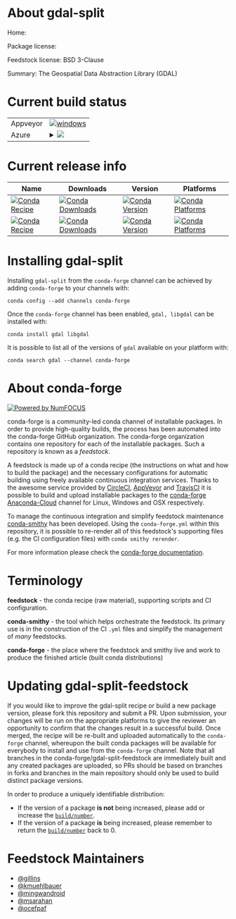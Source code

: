 About gdal-split
================

Home: 

Package license: 

Feedstock license: BSD 3-Clause

Summary: The Geospatial Data Abstraction Library (GDAL)



Current build status
====================


<table><tr>
    <td>Appveyor</td>
    <td>
      <a href="https://ci.appveyor.com/project/conda-forge/gdal-feedstock/branch/master">
        <img alt="windows" src="https://img.shields.io/appveyor/ci/conda-forge/gdal-feedstock/master.svg?label=Windows">
      </a>
    </td>
  </tr>
    
  <tr>
    <td>Azure</td>
    <td>
      <details>
        <summary>
          <a href="https://dev.azure.com/conda-forge/feedstock-builds/_build/latest?definitionId=3911&branchName=master">
            <img src="https://dev.azure.com/conda-forge/feedstock-builds/_apis/build/status/gdal-feedstock?branchName=master">
          </a>
        </summary>
        <table>
          <thead><tr><th>Variant</th><th>Status</th></tr></thead>
          <tbody><tr>
              <td>linux</td>
              <td>
                <a href="https://dev.azure.com/conda-forge/feedstock-builds/_build/latest?definitionId=3911&branchName=master">
                  <img src="https://dev.azure.com/conda-forge/feedstock-builds/_apis/build/status/gdal-feedstock?branchName=master&jobName=linux&configuration=linux_" alt="variant">
                </a>
              </td>
            </tr><tr>
              <td>osx</td>
              <td>
                <a href="https://dev.azure.com/conda-forge/feedstock-builds/_build/latest?definitionId=3911&branchName=master">
                  <img src="https://dev.azure.com/conda-forge/feedstock-builds/_apis/build/status/gdal-feedstock?branchName=master&jobName=osx&configuration=osx_" alt="variant">
                </a>
              </td>
            </tr><tr>
              <td>win_c_compilervs2015cxx_compilervs2015vc14</td>
              <td>
                <a href="https://dev.azure.com/conda-forge/feedstock-builds/_build/latest?definitionId=3911&branchName=master">
                  <img src="https://dev.azure.com/conda-forge/feedstock-builds/_apis/build/status/gdal-feedstock?branchName=master&jobName=win&configuration=win_c_compilervs2015cxx_compilervs2015vc14" alt="variant">
                </a>
              </td>
            </tr>
          </tbody>
        </table>
      </details>
    </td>
  </tr>
</table>

Current release info
====================

| Name | Downloads | Version | Platforms |
| --- | --- | --- | --- |
| [![Conda Recipe](https://img.shields.io/badge/recipe-gdal-green.svg)](https://anaconda.org/conda-forge/gdal) | [![Conda Downloads](https://img.shields.io/conda/dn/conda-forge/gdal.svg)](https://anaconda.org/conda-forge/gdal) | [![Conda Version](https://img.shields.io/conda/vn/conda-forge/gdal.svg)](https://anaconda.org/conda-forge/gdal) | [![Conda Platforms](https://img.shields.io/conda/pn/conda-forge/gdal.svg)](https://anaconda.org/conda-forge/gdal) |
| [![Conda Recipe](https://img.shields.io/badge/recipe-libgdal-green.svg)](https://anaconda.org/conda-forge/libgdal) | [![Conda Downloads](https://img.shields.io/conda/dn/conda-forge/libgdal.svg)](https://anaconda.org/conda-forge/libgdal) | [![Conda Version](https://img.shields.io/conda/vn/conda-forge/libgdal.svg)](https://anaconda.org/conda-forge/libgdal) | [![Conda Platforms](https://img.shields.io/conda/pn/conda-forge/libgdal.svg)](https://anaconda.org/conda-forge/libgdal) |

Installing gdal-split
=====================

Installing `gdal-split` from the `conda-forge` channel can be achieved by adding `conda-forge` to your channels with:

```
conda config --add channels conda-forge
```

Once the `conda-forge` channel has been enabled, `gdal, libgdal` can be installed with:

```
conda install gdal libgdal
```

It is possible to list all of the versions of `gdal` available on your platform with:

```
conda search gdal --channel conda-forge
```


About conda-forge
=================

[![Powered by NumFOCUS](https://img.shields.io/badge/powered%20by-NumFOCUS-orange.svg?style=flat&colorA=E1523D&colorB=007D8A)](http://numfocus.org)

conda-forge is a community-led conda channel of installable packages.
In order to provide high-quality builds, the process has been automated into the
conda-forge GitHub organization. The conda-forge organization contains one repository
for each of the installable packages. Such a repository is known as a *feedstock*.

A feedstock is made up of a conda recipe (the instructions on what and how to build
the package) and the necessary configurations for automatic building using freely
available continuous integration services. Thanks to the awesome service provided by
[CircleCI](https://circleci.com/), [AppVeyor](https://www.appveyor.com/)
and [TravisCI](https://travis-ci.org/) it is possible to build and upload installable
packages to the [conda-forge](https://anaconda.org/conda-forge)
[Anaconda-Cloud](https://anaconda.org/) channel for Linux, Windows and OSX respectively.

To manage the continuous integration and simplify feedstock maintenance
[conda-smithy](https://github.com/conda-forge/conda-smithy) has been developed.
Using the ``conda-forge.yml`` within this repository, it is possible to re-render all of
this feedstock's supporting files (e.g. the CI configuration files) with ``conda smithy rerender``.

For more information please check the [conda-forge documentation](https://conda-forge.org/docs/).

Terminology
===========

**feedstock** - the conda recipe (raw material), supporting scripts and CI configuration.

**conda-smithy** - the tool which helps orchestrate the feedstock.
                   Its primary use is in the construction of the CI ``.yml`` files
                   and simplify the management of *many* feedstocks.

**conda-forge** - the place where the feedstock and smithy live and work to
                  produce the finished article (built conda distributions)


Updating gdal-split-feedstock
=============================

If you would like to improve the gdal-split recipe or build a new
package version, please fork this repository and submit a PR. Upon submission,
your changes will be run on the appropriate platforms to give the reviewer an
opportunity to confirm that the changes result in a successful build. Once
merged, the recipe will be re-built and uploaded automatically to the
`conda-forge` channel, whereupon the built conda packages will be available for
everybody to install and use from the `conda-forge` channel.
Note that all branches in the conda-forge/gdal-split-feedstock are
immediately built and any created packages are uploaded, so PRs should be based
on branches in forks and branches in the main repository should only be used to
build distinct package versions.

In order to produce a uniquely identifiable distribution:
 * If the version of a package **is not** being increased, please add or increase
   the [``build/number``](https://conda.io/docs/user-guide/tasks/build-packages/define-metadata.html#build-number-and-string).
 * If the version of a package **is** being increased, please remember to return
   the [``build/number``](https://conda.io/docs/user-guide/tasks/build-packages/define-metadata.html#build-number-and-string)
   back to 0.

Feedstock Maintainers
=====================

* [@gillins](https://github.com/gillins/)
* [@kmuehlbauer](https://github.com/kmuehlbauer/)
* [@mingwandroid](https://github.com/mingwandroid/)
* [@msarahan](https://github.com/msarahan/)
* [@ocefpaf](https://github.com/ocefpaf/)

